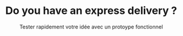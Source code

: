 ---
title: Do you have an express delivery ?
mini-title: Prototypage
subtitle: Tester rapidement votre idée avec un protoype fonctionnel
description: Le prototypage permet de faire <b>un pas concret vers le lancement</b> de sa start-up. Le POC (Proof Of Concept) permet de limiter le budget de développement lors du lancement et de faire du <b>Test & Learn</b>. En quelques sprints effectués par nos équipes, vous avez une solution fonctionnelle.
description2: Le prototypage s'avère également pertinent <b>pour faire évoluer un projet</b>. Vous souhaitez implémenter une nouvelle fonctionnalité sur votre solution ? Faire évoluer votre plateforme ? Le POC est un moyen d'apporter ces changements avec souplesse.
category: presentation
subcategory: startup
layout: presentation
pic: /img/show/prototype-digitalisation-pme.jpg
sort: 2
---